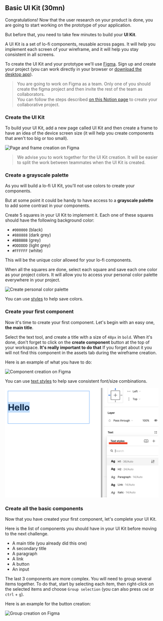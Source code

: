 ## Basic UI Kit (30mn)

Congratulations! Now that the user research on your product is done, you are going to start working on the prototype of your application.

But before that, you need to take few minutes to build your **UI Kit**.

A UI Kit is a set of lo-fi components, reusable across pages. It will help you implement each screen of your wireframe, and it will help you stay consistent in all screens.

To create the UI Kit and your prototype we'll use [Figma](https://www.figma.com/). Sign up and create your project (you can work directly in your browser or [download the desktop app](https://www.figma.com/downloads/)).

> You are going to work on Figma as a team. Only one of you should create the figma project and then invite the rest of the team as collaborators.<br>You can follow the steps described [on this Notion page](https://www.notion.so/Give-edit-access-to-a-Figma-file-e6a2a3d9dce342a7b824e0f71cde9035) to create your collaborative project.

### Create the UI Kit

To build your UI Kit, add a new page called UI Kit and then create a frame to have an idea of the device screen size (it will help you create components that aren't too big or too small).

![Page and frame creation on Figma](https://raw.githubusercontent.com/lewagon/fullstack-images/master/frontend/pds_basic_ui_kit_creation.gif)

> We advise you to work together for the UI Kit creation. It will be easier to split the work between teammates when the UI Kit is created.

### Create a grayscale palette

As you will build a lo-fi UI Kit, you'll not use colors to create your components.

But at some point it could be handy to have access to a **grayscale palette** to add some contrast in your components.

Create 5 squares in your UI Kit to implement it. Each one of these squares should have the following background color:

- `#000000` (black)
- `#888888` (dark grey)
- `#BBBBBB` (grey)
- `#DDDDDD` (light grey)
- `#FFFFFF` (white)

This will be the unique color allowed for your lo-fi components.

When all the squares are done, select each square and save each one color as your project colors. It will allow you to access your personal color palette everywhere in your project.

![Create personal color palette](https://raw.githubusercontent.com/lewagon/fullstack-images/master/frontend/pds_greyscale_color_palette.gif)

You can use [styles](https://help.figma.com/hc/en-us/articles/360039820134-Manage-and-share-styles) to help save colors.

### Create your first component

Now it's time to create your first component. Let's begin with an easy one, **the main title**.

Select the text tool, and create a title with a size of `48px` in `bold`. When it's done, don't forget to click on the **create component** button at the top of your workspace. **It's really important to do that** If you forget about it you will not find this component in the assets tab during the wireframe creation.

Here is an example of what you have to do:

![Component creation on Figma](https://raw.githubusercontent.com/lewagon/fullstack-images/master/frontend/pds_basic_ui_kit_component_creation.gif)

You can use [text styles](https://help.figma.com/hc/en-us/articles/360039957034-Create-and-apply-text-styles) to help save consistent font/size combinations.

![Figma text styles](https://raw.githubusercontent.com/lewagon/fullstack-images/master/frontend/pds_figma_text_styles.png)

### Create all the basic components

Now that you have created your first component, let's complete your UI Kit.

Here is the list of components you should have in your UI Kit before moving to the next challenge.

- A main title (you already did this one)
- A secondary title
- A paragraph
- A link
- A button
- An input

The last 3 components are more complex. You will need to group several items together. To do that, start by selecting each item, then right-click on the selected items and choose `Group selection` (you can also press `cmd` or `ctrl` + `g`).

Here is an example for the button creation:

![Group creation on Figma](https://raw.githubusercontent.com/lewagon/fullstack-images/master/frontend/pds_basic_ui_kit_group_creation.gif)
